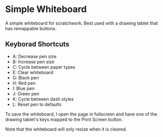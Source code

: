 # Simple Whiteboard

A simple whiteboard for scratchwork. Best used with a drawing tablet that has remappable buttons.

## Keyborad Shortcuts
- A: Decrease pen size
- B: Increase pen size
- C: Cycle between paper types
- E: Clear whiteboard
- G: Black pen
- H: Red pen
- I: Blue pen
- J: Green pen
- K: Cycle between dash styles
- L: Reset pen to defaults

To save the whiteboard, I open the page in fullscreen and have one of the drawing tablet's keys mapped to the Print Screen button.

Note that the whiteboard will only resize when it is cleared.
